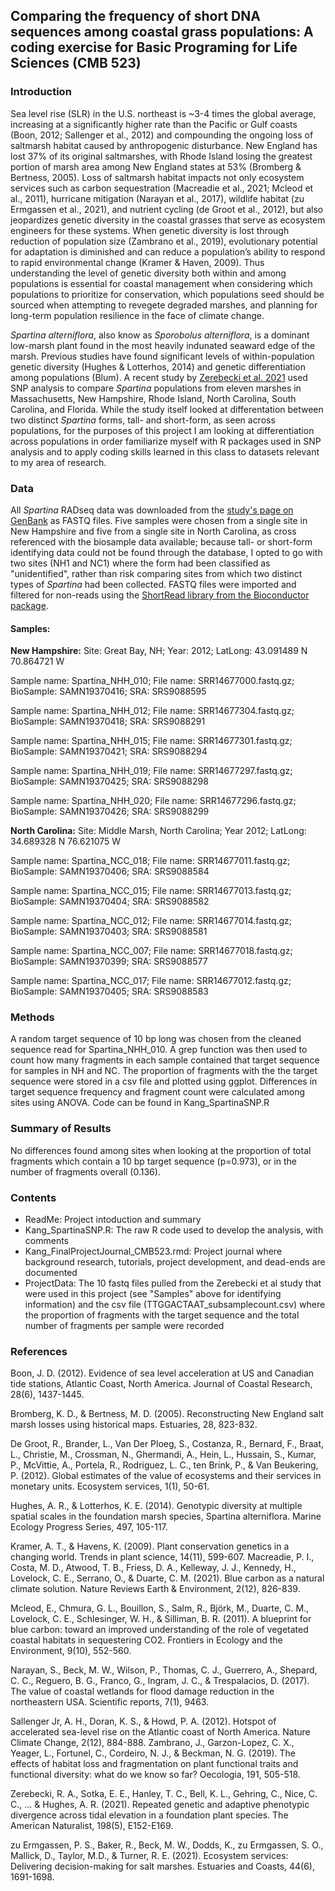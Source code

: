 ## Comparing the frequency of short DNA sequences among coastal grass populations: A coding exercise for Basic Programing for Life Sciences (CMB 523)

### Introduction
Sea level rise (SLR) in the U.S. northeast is ~3-4 times the global average, increasing at a significantly higher rate than the Pacific or Gulf coasts (Boon, 2012; Sallenger et al., 2012) and compounding the ongoing loss of saltmarsh habitat caused by anthropogenic disturbance. New England has lost 37% of its original saltmarshes, with Rhode Island losing the greatest portion of marsh area among New England states at 53% (Bromberg & Bertness, 2005). Loss of saltmarsh habitat impacts not only ecosystem services such as carbon sequestration (Macreadie et al., 2021; Mcleod et al., 2011), hurricane mitigation (Narayan et al., 2017), wildlife habitat (zu Ermgassen et al., 2021), and nutrient cycling (de Groot et al., 2012), but also jeopardizes genetic diversity in the coastal grasses that serve as ecosystem engineers for these systems. When genetic diversity is lost through reduction of population size (Zambrano et al., 2019), evolutionary potential for adaptation is diminished and can reduce a population’s ability to respond to rapid environmental change (Kramer & Haven, 2009). Thus understanding the level of genetic diversity both within and among populations is essential for coastal management when considering which populations to prioritize for conservation, which populations seed should be sourced when attempting to revegete degraded marshes, and planning for long-term population resilience in the face of climate change. 

*Spartina alterniflora*, also know as *Sporobolus alterniflora*, is a dominant low-marsh plant found in the most heavily indunated seaward edge of the marsh. Previous studies have found significant levels of within-population genetic diversity (Hughes & Lotterhos, 2014) and genetic differentiation among populations (Blum). A recent study by [Zerebecki et al. 2021](https://www.journals.uchicago.edu/doi/full/10.1086/716512?casa_token=81ZmvLXFw6QAAAAA%3Abp0plFHqk9asQU_zYnUOOeXsb5AG42Zo3xZRHV_xrFY7GyrK--ZhA_AsE_KaiJzHTbcVhEhF) used SNP analysis to compare *Spartina* populations from eleven marshes in Massachusetts, New Hampshire, Rhode Island, North Carolina, South Carolina, and Florida. While the study itself looked at differentation between two distinct *Spartina* forms, tall- and short-form, as seen across populations, for the purposes of this project I am looking at differentiation across populations in order familiarize myself with R packages used in SNP analysis and to apply coding skills learned in this class to datasets relevant to my area of research. 

### Data 
All *Spartina* RADseq data was downloaded from the [study's page on GenBank](https://www.ncbi.nlm.nih.gov/bioproject/PRJNA733197) as FASTQ files. Five samples were chosen from a single site in New Hampshire and five from a single site in North Carolina, as cross referenced with the biosample data available; because tall- or short-form identifying data could not be found through the database, I opted to go with two sites (NH1 and NC1) where the form had been classified as "unidentified", rather than risk comparing sites from which two distinct types of *Spartina* had been collected. FASTQ files were imported and filtered for non-reads using the [ShortRead library from the Bioconductor package](https://bioconductor.org/packages/release/bioc/html/ShortRead.html). 

#### Samples: 
__New Hampshire:__
Site: Great Bay, NH; Year: 2012; LatLong: 43.091489 N 70.864721 W

Sample name: Spartina_NHH_010; File name: SRR14677000.fastq.gz; BioSample: SAMN19370416; SRA: SRS9088595

Sample name: Spartina_NHH_012; File name: SRR14677304.fastq.gz; BioSample: SAMN19370418; SRA: SRS9088291

Sample name: Spartina_NHH_015; File name: SRR14677301.fastq.gz; BioSample: SAMN19370421; SRA: SRS9088294

Sample name: Spartina_NHH_019; File name: SRR14677297.fastq.gz; BioSample: SAMN19370425; SRA: SRS9088298

Sample name: Spartina_NHH_020; File name: SRR14677296.fastq.gz; BioSample: SAMN19370426; SRA: SRS9088299


__North Carolina:__
Site: Middle Marsh, North Carolina; Year 2012; LatLong: 34.689328 N 76.621075 W

Sample name: Spartina_NCC_018; File name: SRR14677011.fastq.gz; BioSample: SAMN19370406; SRA: SRS9088584 

Sample name: Spartina_NCC_015; File name: SRR14677013.fastq.gz; BioSample: SAMN19370404; SRA: SRS9088582

Sample name: Spartina_NCC_012; File name: SRR14677014.fastq.gz; BioSample: SAMN19370403; SRA: SRS9088581

Sample name: Spartina_NCC_007; File name: SRR14677018.fastq.gz; BioSample: SAMN19370399; SRA: SRS9088577

Sample name: Spartina_NCC_017; File name: SRR14677012.fastq.gz; BioSample: SAMN19370405; SRA: SRS9088583

### Methods 
A random target sequence of 10 bp long was chosen from the cleaned sequence read for Spartina_NHH_010. A grep function was then used to count how many fragments in each sample contained that target sequence for samples in NH and NC. The proportion of fragments with the the target sequence were stored in a csv file and plotted using ggplot. Differences in target sequence frequency and fragment count were calculated among sites using ANOVA. Code can be found in Kang_SpartinaSNP.R

### Summary of Results 
No differences found among sites when looking at the proportion of total fragments which contain a 10 bp target sequence (p=0.973), or in the number of fragments overall (0.136). 

### Contents 
- ReadMe: Project intoduction and summary
- Kang_SpartinaSNP.R: The raw R code used to develop the analysis, with comments
- Kang_FinalProjectJournal_CMB523.rmd: Project journal where background research, tutorials, project development, and dead-ends are documented
- ProjectData: The 10 fastq files pulled from the Zerebecki et al study that were used in this project (see "Samples" above for identifying information) and the csv file (TTGGACTAAT_subsamplecount.csv) where the proportion of fragments with the target sequence and the total number of fragments per sample were recorded

### References 
Boon, J. D. (2012). Evidence of sea level acceleration at US and Canadian tide stations, Atlantic Coast, North America. Journal of Coastal Research, 28(6), 1437-1445.

Bromberg, K. D., & Bertness, M. D. (2005). Reconstructing New England salt marsh losses using historical maps. Estuaries, 28, 823-832.

De Groot, R., Brander, L., Van Der Ploeg, S., Costanza, R., Bernard, F., Braat, L., Christie, M., Crossman, N., Ghermandi, A., Hein, L., Hussain, S., Kumar, P., McVittie, A., Portela, R., Rodriguez, L. C., ten Brink, P., & Van Beukering, P. (2012). Global estimates of the value of ecosystems and their services in monetary units. Ecosystem services, 1(1), 50-61.

Hughes, A. R., & Lotterhos, K. E. (2014). Genotypic diversity at multiple spatial scales in the foundation marsh species, Spartina alterniflora. Marine Ecology Progress   Series, 497, 105-117.

Kramer, A. T., & Havens, K. (2009). Plant conservation genetics in a changing world. Trends in plant science, 14(11), 599-607.
Macreadie, P. I., Costa, M. D., Atwood, T. B., Friess, D. A., Kelleway, J. J., Kennedy, H., Lovelock, C. E., Serrano, O., & Duarte, C. M. (2021). Blue carbon as a natural climate solution. Nature Reviews Earth & Environment, 2(12), 826-839.

Mcleod, E., Chmura, G. L., Bouillon, S., Salm, R., Björk, M., Duarte, C. M., Lovelock, C. E., Schlesinger, W. H., & Silliman, B. R. (2011). A blueprint for blue carbon: toward an improved understanding of the role of vegetated coastal habitats in sequestering CO2. Frontiers in Ecology and the Environment, 9(10), 552-560.

Narayan, S., Beck, M. W., Wilson, P., Thomas, C. J., Guerrero, A., Shepard, C. C., Reguero, B. G., Franco, G., Ingram, J. C., & Trespalacios, D. (2017). The value of coastal wetlands for flood damage reduction in the northeastern USA. Scientific reports, 7(1), 9463.

Sallenger Jr, A. H., Doran, K. S., & Howd, P. A. (2012). Hotspot of accelerated sea-level rise on the Atlantic coast of North America. Nature Climate Change, 2(12), 884-888.
Zambrano, J., Garzon-Lopez, C. X., Yeager, L., Fortunel, C., Cordeiro, N. J., & Beckman, N. G. (2019). The effects of habitat loss and fragmentation on plant functional traits and functional diversity: what do we know so far? Oecologia, 191, 505-518.

Zerebecki, R. A., Sotka, E. E., Hanley, T. C., Bell, K. L., Gehring, C., Nice, C. C., ... & Hughes, A. R. (2021). Repeated genetic and adaptive phenotypic divergence across tidal elevation in a foundation plant species. The American Naturalist, 198(5), E152-E169.

zu Ermgassen, P. S., Baker, R., Beck, M. W., Dodds, K., zu Ermgassen, S. O., Mallick, D., Taylor, M.D., & Turner, R. E. (2021). Ecosystem services: Delivering decision-making for salt marshes. Estuaries and Coasts, 44(6), 1691-1698.
